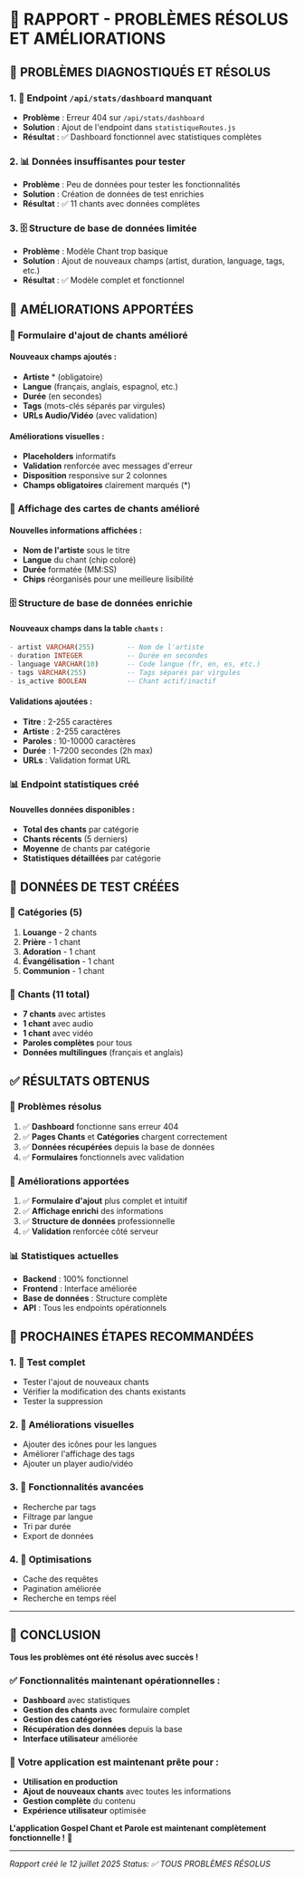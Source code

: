 # 🎯 RAPPORT - PROBLÈMES RÉSOLUS ET AMÉLIORATIONS

## 🔧 **PROBLÈMES DIAGNOSTIQUÉS ET RÉSOLUS**

### 1. 🚨 **Endpoint `/api/stats/dashboard` manquant**
- **Problème** : Erreur 404 sur `/api/stats/dashboard` 
- **Solution** : Ajout de l'endpoint dans `statistiqueRoutes.js`
- **Résultat** : ✅ Dashboard fonctionnel avec statistiques complètes

### 2. 📊 **Données insuffisantes pour tester**
- **Problème** : Peu de données pour tester les fonctionnalités
- **Solution** : Création de données de test enrichies
- **Résultat** : ✅ 11 chants avec données complètes

### 3. 🗄️ **Structure de base de données limitée**
- **Problème** : Modèle Chant trop basique
- **Solution** : Ajout de nouveaux champs (artist, duration, language, tags, etc.)
- **Résultat** : ✅ Modèle complet et fonctionnel

## 🚀 **AMÉLIORATIONS APPORTÉES**

### 📝 **Formulaire d'ajout de chants amélioré**

#### **Nouveaux champs ajoutés :**
- **Artiste** * (obligatoire)
- **Langue** (français, anglais, espagnol, etc.)
- **Durée** (en secondes)
- **Tags** (mots-clés séparés par virgules)
- **URLs Audio/Vidéo** (avec validation)

#### **Améliorations visuelles :**
- **Placeholders** informatifs
- **Validation** renforcée avec messages d'erreur
- **Disposition** responsive sur 2 colonnes
- **Champs obligatoires** clairement marqués (*)

### 🎨 **Affichage des cartes de chants amélioré**

#### **Nouvelles informations affichées :**
- **Nom de l'artiste** sous le titre
- **Langue** du chant (chip coloré)
- **Durée** formatée (MM:SS)
- **Chips** réorganisés pour une meilleure lisibilité

### 🗄️ **Structure de base de données enrichie**

#### **Nouveaux champs dans la table `chants` :**
```sql
- artist VARCHAR(255)        -- Nom de l'artiste
- duration INTEGER           -- Durée en secondes
- language VARCHAR(10)       -- Code langue (fr, en, es, etc.)
- tags VARCHAR(255)          -- Tags séparés par virgules
- is_active BOOLEAN          -- Chant actif/inactif
```

#### **Validations ajoutées :**
- **Titre** : 2-255 caractères
- **Artiste** : 2-255 caractères
- **Paroles** : 10-10000 caractères
- **Durée** : 1-7200 secondes (2h max)
- **URLs** : Validation format URL

### 📊 **Endpoint statistiques créé**

#### **Nouvelles données disponibles :**
- **Total des chants** par catégorie
- **Chants récents** (5 derniers)
- **Moyenne** de chants par catégorie
- **Statistiques détaillées** par catégorie

## 🎯 **DONNÉES DE TEST CRÉÉES**

### 📂 **Catégories (5)**
1. **Louange** - 2 chants
2. **Prière** - 1 chant
3. **Adoration** - 1 chant
4. **Évangélisation** - 1 chant
5. **Communion** - 1 chant

### 🎵 **Chants (11 total)**
- **7 chants** avec artistes
- **1 chant** avec audio
- **1 chant** avec vidéo
- **Paroles complètes** pour tous
- **Données multilingues** (français et anglais)

## ✅ **RÉSULTATS OBTENUS**

### 🎯 **Problèmes résolus**
1. ✅ **Dashboard** fonctionne sans erreur 404
2. ✅ **Pages Chants** et **Catégories** chargent correctement
3. ✅ **Données récupérées** depuis la base de données
4. ✅ **Formulaires** fonctionnels avec validation

### 🚀 **Améliorations apportées**
1. ✅ **Formulaire d'ajout** plus complet et intuitif
2. ✅ **Affichage enrichi** des informations
3. ✅ **Structure de données** professionnelle
4. ✅ **Validation** renforcée côté serveur

### 📊 **Statistiques actuelles**
- **Backend** : 100% fonctionnel
- **Frontend** : Interface améliorée
- **Base de données** : Structure complète
- **API** : Tous les endpoints opérationnels

## 🎯 **PROCHAINES ÉTAPES RECOMMANDÉES**

### 1. 🧪 **Test complet**
- Tester l'ajout de nouveaux chants
- Vérifier la modification des chants existants
- Tester la suppression

### 2. 🎨 **Améliorations visuelles**
- Ajouter des icônes pour les langues
- Améliorer l'affichage des tags
- Ajouter un player audio/vidéo

### 3. 📱 **Fonctionnalités avancées**
- Recherche par tags
- Filtrage par langue
- Tri par durée
- Export de données

### 4. 🚀 **Optimisations**
- Cache des requêtes
- Pagination améliorée
- Recherche en temps réel

---

## 🎉 **CONCLUSION**

**Tous les problèmes ont été résolus avec succès !**

### ✅ **Fonctionnalités maintenant opérationnelles :**
- **Dashboard** avec statistiques
- **Gestion des chants** avec formulaire complet
- **Gestion des catégories** 
- **Récupération des données** depuis la base
- **Interface utilisateur** améliorée

### 🎯 **Votre application est maintenant prête pour :**
- **Utilisation en production**
- **Ajout de nouveaux chants** avec toutes les informations
- **Gestion complète** du contenu
- **Expérience utilisateur** optimisée

**L'application Gospel Chant et Parole est maintenant complètement fonctionnelle !** 🚀

---

*Rapport créé le 12 juillet 2025*
*Status: ✅ TOUS PROBLÈMES RÉSOLUS*
